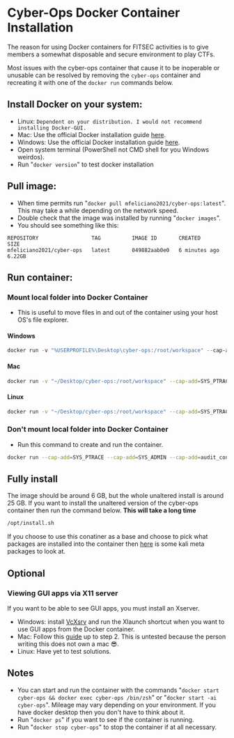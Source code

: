 # Cyber-Ops Docker Container Installation

The reason for using Docker containers for FITSEC activities is to give members a somewhat disposable and secure environment to play CTFs.

Most issues with the cyber-ops container that cause it to be inoperable or unusable can be resolved by removing the `cyber-ops` container and recreating it with one of the `docker run` commands below.

## Install Docker on your system:
- Linux: `Dependent on your distribution. I would not recommend installing Docker-GUI.`
- Mac: Use the official Docker installation guide [here](https://docs.docker.com/desktop/install/mac-install/).
- Windows: Use the official Docker installation guide [here](https://docs.docker.com/desktop/install/windows-install/).
- Open system terminal (PowerShell not CMD shell for you Windows weirdos).
- Run "`docker version`" to test docker installation


## Pull image:
- When time permits run "`docker pull mfeliciano2021/cyber-ops:latest`". This may take a while depending on the network speed.
- Double check that the image was installed by running "`docker images`".
- You should see something like this:
```
REPOSITORY                 TAG          IMAGE ID       CREATED         SIZE
mfeliciano2021/cyber-ops   latest       049882aab0e0   6 minutes ago   6.22GB
```


## Run container:

### Mount local folder into Docker Container
- This is useful to move files in and out of the container using your host OS's file explorer.

#### Windows

```powershell
docker run -v "%USERPROFILE%\Desktop\cyber-ops:/root/workspace" --cap-add=SYS_PTRACE --cap-add=SYS_ADMIN --cap-add=audit_control --security-opt seccomp=unconfined --privileged --platform linux/amd64  -ti --name=cyber-ops mfeliciano2021/cyber-ops:latest
```

#### Mac
```bash
docker run -v "~/Desktop/cyber-ops:/root/workspace" --cap-add=SYS_PTRACE --cap-add=SYS_ADMIN --cap-add=audit_control --security-opt seccomp=unconfined --privileged --platform linux/amd64  -ti --name=cyber-ops mfeliciano2021/cyber-ops:latest
```

#### Linux
```bash
docker run -v "~/Desktop/cyber-ops:/root/workspace" --cap-add=SYS_PTRACE --cap-add=SYS_ADMIN --cap-add=audit_control --security-opt seccomp=unconfined --privileged --platform linux/amd64  -ti --name=cyber-ops mfeliciano2021/cyber-ops:latest
```


### Don't mount local folder into Docker Container 
- Run this command to create and run the container.
```bash
docker run --cap-add=SYS_PTRACE --cap-add=SYS_ADMIN --cap-add=audit_control --security-opt seccomp=unconfined --privileged --platform linux/amd64  -ti --name=cyber-ops mfeliciano2021/cyber-ops:latest
```

## Fully install

The image should be around 6 GB, but the whole unaltered install is around 25 GB. If you want to install the unaltered version of the cyber-ops container then run the command below. **This will take a long time**
```bash
/opt/install.sh
```

If you choose to use this conatiner as a base and choose to pick what packages are installed into the container then [here](https://www.kali.org/tools/kali-meta/) is some kali meta packages to look at.

## Optional

### Viewing GUI apps via X11 server
If you want to be able to see GUI apps, you must install an Xserver.

- Windows: install [VcXsrv](https://vcxsrv.com/) and run the Xlaunch shortcut when you want to use GUI apps from the Docker container.
- Mac: Follow this [guide](https://www.cyberciti.biz/faq/apple-osx-mountain-lion-mavericks-install-xquartz-server/) up to step 2. This is untested because the person writing this does not own a mac 😎.
- Linux: Have yet to test solutions.

## Notes
- You can start and run the container with the commands "`docker start cyber-ops && docker exec cyber-ops /bin/zsh`" or "`docker start -ai cyber-ops`". Mileage may vary depending on your environment. If you have docker desktop then you don't have to think about it.
- Run "`docker ps`" if you want to see if the container is running.
- Run "`docker stop cyber-ops`" to stop the container if at all necessary.